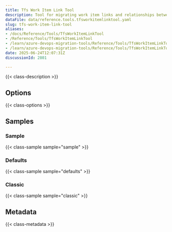 ```yaml
---
title: Tfs Work Item Link Tool
description: Tool for migrating work item links and relationships between work items, including shared steps and parameters for test cases.
dataFile: data/reference.tools.tfsworkitemlinktool.yaml
slug: tfs-work-item-link-tool
aliases:
- /docs/Reference/Tools/TfsWorkItemLinkTool
- /Reference/Tools/TfsWorkItemLinkTool
- /learn/azure-devops-migration-tools/Reference/Tools/TfsWorkItemLinkTool
- /learn/azure-devops-migration-tools/Reference/Tools/TfsWorkItemLinkTool/index.md
date: 2025-06-24T12:07:31Z
discussionId: 2801

---
```

{{< class-description >}}

## Options

{{< class-options >}}

## Samples

### Sample

{{< class-sample sample="sample" >}}

### Defaults

{{< class-sample sample="defaults" >}}

### Classic

{{< class-sample sample="classic" >}}

## Metadata

{{< class-metadata >}}

